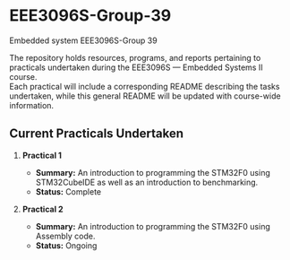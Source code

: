 # EEE3096S-Group-39
Embedded system EEE3096S-Group 39

The repository holds resources, programs, and reports pertaining to practicals undertaken during the EEE3096S — Embedded Systems II course.  
Each practical will include a corresponding README describing the tasks undertaken, while this general README will be updated with course-wide information.

## Current Practicals Undertaken

1. **Practical 1**
   - **Summary:** An introduction to programming the STM32F0 using STM32CubeIDE as well as an introduction to benchmarking.  
   - **Status:** Complete  

2. **Practical 2**
   - **Summary:** An introduction to programming the STM32F0 using Assembly code.  
   - **Status:** Ongoing  



